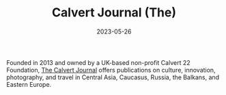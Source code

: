 ﻿---
title: "Calvert Journal (The)"
linkTitle: "Calvert Journal (The)"
contributor: ["Aizada Arystanbek"]
created: 2022-07-27
countries: ["Kazakhstan"]
category: ["Independent media"]
tags: ["media", "news", "international", "culture"]
date_start: [2013]
date_end: []
data_type: ["news", "visuals"] 
language: ["English"]
date: 2023-05-26
description: [Offers publications on culture, innovation, photography, and travel in Central Asia, Caucasus, Russia, the Balkans, and Eastern Europe.]
---

Founded in 2013 and owned by a UK-based non-profit Calvert 22 Foundation, [The Calvert Journal](https://www.calvertjournal.com/) offers publications on culture, innovation, photography, and travel in Central Asia, Caucasus, Russia, the Balkans, and Eastern Europe.
